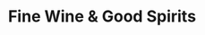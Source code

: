 ---
title: "Fine Wine & Good Spirits"
url: /pittsburgh/fine-wine-and-good-spirits-brookline-boulevard/
shop: alcohol
---